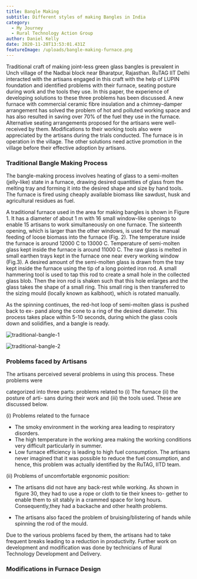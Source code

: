 ```yaml
---
title: Bangle Making
subtitle: Different styles of making Bangles in India
category:
  - My Journey
  - Rural Technology Action Group
author: Daniel Kelly
date: 2020-11-28T13:53:01.431Z
featureImage: /uploads/bangle-making-furnace.png
---
```

Traditional craft of making joint-less green glass bangles is prevalent
in Unch village of the Nadbai block near Bharatpur, Rajasthan. RuTAG IIT
Delhi interacted with the artisans engaged in this craft with the help of LUPIN
foundation and identified problems with their furnace, seating posture during
work and the tools they use. In this paper, the experience of developing solutions
to these three problems has been discussed. A new furnace with commercial ceramic fibre insulation and a chimney-damper arrangement has solved the problem of hot and polluted working space and has also resulted in saving over 70% of the fuel they use in the furnace. Alternative seating arrangements proposed for the artisans were well-received by them. Modifications to their working tools also were appreciated by the artisans during the trials conducted. The furnace is in operation in the village. The other solutions need active promotion in the village before their effective adoption by artisans.

### Traditional Bangle Making Process

The bangle-making process involves heating of glass to a semi-molten (jelly-like) state
in a furnace, drawing desired quantities of glass from the melting tray and forming it into the desired shape and size by hand tools. The furnace is fired using cheaply available biomass like sawdust, husk and agricultural residues as fuel.

A traditional furnace used in the area for making bangles is shown in Figure 1. It has a
diameter of about 1 m with 16 small window-like openings to enable 15 artisans to
work simultaneously on one furnace. The sixteenth opening, which is larger than the
other windows, is used for the manual feeding of loose biomass into the furnace (Fig.
2). The temperature inside the furnace is around 12000 C to 13000 C. Temperature of
semi-molten glass kept inside the furnace is around 11000 C. The raw glass is melted
in small earthen trays kept in the furnace one near every working window (Fig.3). A
desired amount of the semi-molten glass is drawn from the tray kept inside the furnace
using the tip of a long pointed iron rod. A small hammering tool is used to tap this rod
to create a small hole in the collected glass blob. Then the iron rod is shaken such that
this hole enlarges and the glass takes the shape of a small ring. This small ring is then
transferred to the sizing mould (locally known as kalbhoot), which is rotated manually.

As the spinning continues, the red-hot loop of semi-molten glass is pushed back to ex-
pand along the cone to a ring of the desired diameter. This process takes place within 5-10 seconds, during which the glass cools down and solidifies, and a bangle is ready.

![traditional-bangle-1](/uploads/bangle-traditional.png "Traditional Bangle 1")

![traditional-bangle-2](/uploads/traditional-bangle-2.png "Traditional Bangle Making")

### Problems faced by Artisans

The artisans perceived several problems in using this process. These problems were

categorized into three parts: problems related to (i) The furnace (ii) the posture of arti-
sans during their work and (iii) the tools used. These are discussed below.

(i) Problems related to the furnace

* The smoky environment in the working area leading to respiratory disorders.
* The high temperature in the working area making the working conditions very difficult particularly in summer.
* Low furnace efficiency is leading to high fuel consumption. The artisans never imagined that it was possible to reduce the fuel consumption, and hence, this problem was actually identified by the RuTAG, IITD team.

(ii) Problems of uncomfortable ergonomic position: 

* The artisans did not have any back-rest while working. As shown in figure 30, they had to use a rope or cloth to tie their knees to-
  gether to enable them to sit stably in a crammed space for long hours. Consequently,they had a backache and other health problems.

<!---->

* The artisans also faced the problem of bruising/blistering of hands while spinning
  the rod of the mould.

Due to the various problems faced by them, the artisans had to take frequent breaks
leading to a reduction in productivity. Further work on development and modification was done by technicians of Rural Technology Development and Delivery. 

### Modifications in Furnace Design